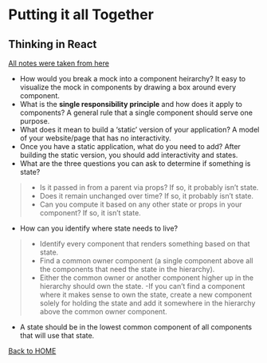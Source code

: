 # Putting it all Together

## Thinking in React
[All notes were taken from here](https://reactjs.org/docs/thinking-in-react.html)

- How would you break a mock into a component heirarchy?
  It easy to visualize the mock in components by drawing a box around every component.
- What is the **single responsibility principle** and how does it apply to components?
  A general rule that a single component should serve one purpose.
- What does it mean to build a ‘static’ version of your application?
  A model of your website/page that has no interactivity.
- Once you have a static application, what do you need to add?
  After building the static version, you should add interactivity and states.
- What are the three questions you can ask to determine if something is state?
>- Is it passed in from a parent via props? If so, it probably isn’t state.
>- Does it remain unchanged over time? If so, it probably isn’t state.
>- Can you compute it based on any other state or props in your component? If so, it isn’t state.
- How can you identify where state needs to live?
>- Identify every component that renders something based on that state.
>- Find a common owner component (a single component above all the components that need the state in the hierarchy).
>- Either the common owner or another component higher up in the hierarchy should own the state.
> -If you can’t find a component where it makes sense to own the state, create a new component solely for holding the state and add it somewhere in the hierarchy above the common owner component.
- A state should be in the lowest common component of all components that will use that state.

[Back to HOME](../README.md)
